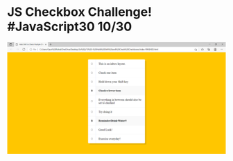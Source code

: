 # JS Checkbox Challenge! #JavaScript30 10/30

<img src="https://github.com/gauriruhal/30_Days_Of_Javascript/blob/main/10%20-%20Hold%20Shift%20and%20Check%20Checkboxes/Hold%20Shift%20and%20Check%20Checkboxes.png" width="1000">
